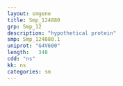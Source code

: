 ```yaml
---
layout: smgene
title: Smp_124880
grp: Smp_12
description: "hypothetical protein"
smp: Smp_124880.1
uniprot: "G4V600"
length:   348
cdd: "ns"
kk: ns
categories: sm
---
```

